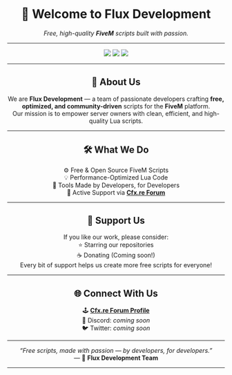 <!-- Flux Development GitHub Profile README -->

<h1 align="center">💜 Welcome to <b>Flux Development</b></h1>

<p align="center">
  <i>Free, high-quality <b>FiveM</b> scripts built with passion.</i>
</p>

---

<p align="center">
  <img src="https://img.shields.io/badge/Language-Lua-6D28D9?style=for-the-badge&logo=lua&logoColor=white" />
  <img src="https://img.shields.io/badge/Framework-FiveM-5B21B6?style=for-the-badge&logo=fivem&logoColor=white" />
  <img src="https://img.shields.io/github/followers/FluxDevelopment?label=Followers&style=for-the-badge&color=7C3AED" />
</p>

---

<h2 align="center">🧠 About Us</h2>

<p align="center">
  We are <b>Flux Development</b> — a team of passionate developers crafting <b>free, optimized, and community-driven</b> scripts for the <b>FiveM</b> platform.<br/>
  Our mission is to empower server owners with clean, efficient, and high-quality Lua scripts.
</p>

---

<h2 align="center">🛠️ What We Do</h2>

<p align="center">
  ⚙️ Free & Open Source FiveM Scripts <br/>
  💡 Performance-Optimized Lua Code <br/>
  🧩 Tools Made by Developers, for Developers <br/>
  🤝 Active Support via <a href="https://forum.cfx.re/u/fluxdevelopment/summary" target="_blank"><b>Cfx.re Forum</b></a>
</p>

---

<h2 align="center">💜 Support Us</h2>

<p align="center">
  If you like our work, please consider:<br/>
  ⭐ Starring our repositories<br/>
  ☕ Donating (Coming soon!)<br/>
  Every bit of support helps us create more free scripts for everyone!
</p>

---

<h2 align="center">🌐 Connect With Us</h2>

<p align="center">
  🕹️ <a href="https://forum.cfx.re/u/fluxdevelopment/summary" target="_blank"><b>Cfx.re Forum Profile</b></a><br/>
  🧭 Discord: <i>coming soon</i><br/>
  🐦 Twitter: <i>coming soon</i>
</p>

---

<p align="center">
  <i>“Free scripts, made with passion — by developers, for developers.”</i><br/>
  — 💜 <b>Flux Development Team</b>
</p>

---
